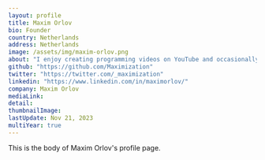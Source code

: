 ```yaml
---
layout: profile
title: Maxim Orlov
bio: Founder
country: Netherlands
address: Netherlands
image: /assets/img/maxim-orlov.png
about: "I enjoy creating programming videos on YouTube and occasionally live streaming my work on Twitch. And for those who are curious about my nomadic lifestyle, I offer a glimpse into my personal life on Instagram."
github: "https://github.com/Maximization"
twitter: "https://twitter.com/_maximization"
linkedin: "https://www.linkedin.com/in/maximorlov/"
company: Maxim Orlov
mediaLink:
detail: 
thumbnailImage:
lastUpdate: Nov 21, 2023
multiYear: true
---
```


This is the body of Maxim Orlov's profile page.
